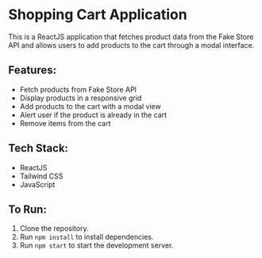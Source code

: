 # Shopping Cart Application

This is a ReactJS application that fetches product data from the Fake Store API and allows users to add products to the cart through a modal interface.

## Features:
- Fetch products from Fake Store API
- Display products in a responsive grid
- Add products to the cart with a modal view
- Alert user if the product is already in the cart
- Remove items from the cart

## Tech Stack:
- ReactJS
- Tailwind CSS
- JavaScript

## To Run:
1. Clone the repository.
2. Run `npm install` to install dependencies.
3. Run `npm start` to start the development server.
